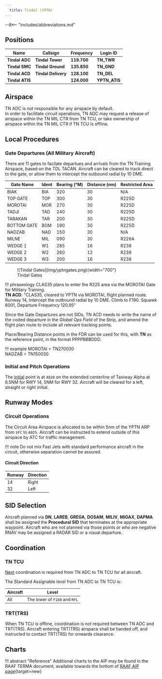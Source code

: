 ```yaml
---
  title: Tindal (YPTN)
---
```


--8<-- "includes/abbreviations.md"

## Positions

| Name               | Callsign       | Frequency        | Login ID              |
| ------------------ | -------------- | ---------------- | --------------------------------------|
| **Tindal ADC**    | **Tindal Tower**  | **119.700**         | **TN_TWR**        |
| **Tindal SMC**    | **Tindal Ground**  | **135.850**        | **TN_GND**        |
| **Tindal ACD**    | **Tindal Delivery**  | **128.100**      | **TN_DEL**       |
| **Tindal ATIS**    |   |  **124.000**        | **YPTN_ATIS**       |

## Airspace
TN ADC is not responsible for any airspace by default.  
In order to facilitate circuit operations, TN ADC may request a release of airspace within the TN MIL CTR from TN TCU, or take ownership of airspace within the TN MIL CTR if TN TCU is offline.

## Local Procedures
### Gate Departures (All Military Aircraft)
There are 11 gates to facilate departues and arrivals from the TN Training Airspace, based on the TDL TACAN. Aircraft can be cleared to track direct to the gate, or allow them to intercept the outbound radial by 10 DME. 

| Gate Name | Ident | Bearing (°M) | Distance (nm) | Restricted Area |
| ------ | ----------| ----------| ----------| ----------|
| BIAK     | BIA | 320 | 30 | N/A |
| TOP GATE     | TOP | 300 | 30 | R225D |
| MOROTAI     | MOR | 270 | 30 | R225D |
| TADJI     | TAD | 240 | 30 | R225D |
| TARAKAN     | TAR | 200 | 30 | R225D |
| BOTTOM GATE     | BOM | 190 | 30 | R225D |
| NADZAB     | NAD | 150 | 30 | N/A |
| MILNE     | MIL | 090 | 30 | R226A |
| WEDGE 1     | W1 | 285 | 16 | R238 |
| WEDGE 2     | W2 | 260 | 12 | R238 |
| WEDGE 3     | W3 | 200 | 16 | R238 |

<figure markdown>
![Tindal Gates](img/yptngates.png){width="700"}
  <figcaption>Tindal Gates</figcaption>
</figure>

!!! phraseology 
    CLAS35 plans to enter the R225 area via the MOROTAI Gate for Military Training.  
    **TN ACD**: "CLAS35, cleared to YPTN via MOROTAI, flight planned route. Runway 14, Intercept the outbound radial by 10 DME. Climb to F190. Squawk 6001, Departure Frequency 120.95"   

Since the Gate Departures are not SIDs, TN ACD needs to write the name of the coded departure in the *Global Ops Field* of the Strip, and amend the flight plan route to include all relevant tracking points.

Place/Bearing Distance points in the FDR can be used for this, with **TN** as the reference point, in the format PPPPBBBDDD.

!!! example 
    MOROTAI = TN270030  
    NADZAB = TN150030  

### Initial and Pitch Operations 
The [initial](../../controller-skills/military/#initial-and-pitch) point is at `A020` on the extended centerline of Taxiway Alpha at 6.5NM for RWY 14, 5NM for RWY 32. Aircraft will be cleared for a left, straight or right initial.

## Runway Modes
### Circuit Operations
The Circuit Area Airspace is allocated to be within 5nm of the YPTN ARP from `SFC` to `A025`. Aircraft can be instructed to extend outside of this airspace by ATC for traffic management. 

!!! note
    Do not mix Fast Jets with standard performance aircraft in the circuit, otherwise separation cannot be assured.

#### Circuit Direction
| Runway | Direction |
| ------ | ----------|
| 14     | Right|
| 32     | Left |

## SID Selection
Aircraft planned via **DN**, **LAREB**, **GREGA**, **DOSAM**, **MILIV**, **MIGAX**, **DAPMA** shall be assigned the **Procedural SID** that terminates at the appropriate waypoint.
Aircraft who are not planned via those points or who are negative RNAV may be assigned a RADAR SID or a visual departure.

## Coordination
### TN TCU
[Next](../../controller-skills/coordination.md#next) coordination is required from TN ADC to TN TCU for all aircraft.

The Standard Assignable level from TN ADC to TN TCU is:

| Aircraft | Level |
| ----- | ---- |
| All | The lower of `F180` and `RFL` |

### TRT(TRS)
When TN TCU is offline, coordination is not required between TN ADC and TRT(TRS). Aircraft entering TRT(TRS) airspace shall be handed off, and instructed to contact TRT(TRS) for onwards clearance.

## Charts
!!! abstract "Reference"
    Additional charts to the AIP may be found in the RAAF TERMA document, available towards the bottom of [RAAF AIP page](https://ais-af.airforce.gov.au/australian-aip){target=new}